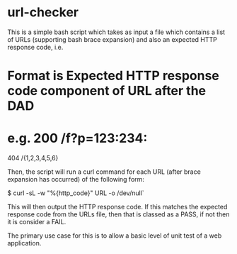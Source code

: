 # url-checker

This is a simple bash script which takes as input a file which contains a list of URLs (supporting bash brace expansion) and also an expected HTTP
response code, i.e.

  # Format is Expected HTTP response code component of URL after the DAD
  # e.g. 200 /f?p=123:234:
  404 /{1,2,3,4,5,6}

Then, the script will run a curl command for each URL (after brace expansion has occurred) of the following form:

$ curl -sL -w "%{http_code}" URL -o /dev/null`

This will then output the HTTP response code. If this matches the expected response code from the URLs file, then that is classed as a PASS, if not then it is
consider a FAIL. 

The primary use case for this is to allow a basic level of unit test of a web application.